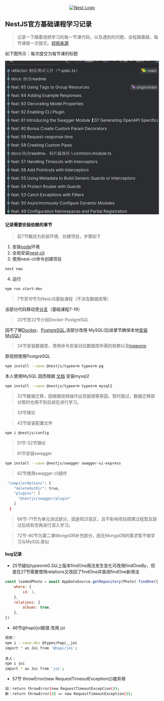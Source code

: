 <p align="center">
  <a href="http://nestjs.com/" target="blank"><img src="https://nestjs.com/img/logo-small.svg" width="200" alt="Nest Logo" /></a>
</p>

## NestJS官方基础课程学习记录
> 记录一下跟着视频学习的每一节课代码，以及遇到的问题，全程跟着敲，每节课做一次提交。[视频来源](https://www.bilibili.com/video/BV1T44y1W7Si?p=1&vd_source=15c86cbe1f7cdf5da4ed11af74fbd689)



如下图所示：每次提交为每节课的标题

![img_1.png](img.png)



#### 记录需要安装依赖的章节

> 前7节概括为安装环境、创建项目，步骤如下

1. 安装[node](https://nodejs.org/zh-cn/)环境
2. 全局安装[nest-cli](https://docs.nestjs.cn/9/firststeps?id=%e8%b5%b7%e6%ad%a5)
3. 使用nest-cli命令创建项目

```bash
nest new
```
4. 运行
```bash
npm run start:dev
```



> 7节至19节为NestJS基础课程（不涉及数据库等）

该部分代码移动至[分支](https://github.com/ytkunkun/NestJSFundamentalsCourseStudy/tree/%E5%9F%BA%E7%A1%80%E8%AF%BE%E7%A8%8B(7-19))（基础课程7-19）



> 20节至22节介绍Docker PostgreSQL

因不了解[Docker](https://www.docker.com/)、[PostgreSQL](https://www.runoob.com/postgresql/postgresql-tutorial.html),该部分改用 MySQL(后续章节确保本地[安装MySQL](https://www.runoob.com/mysql/mysql-tutorial.html))



> 24节安装数据库，使用命令安装对应数据库所需的依赖以及[typeorm](https://github.com/typeorm/typeorm)

原视频使用PostgreSQL
```bash
npm install --save @nestjs/typeorm typeorm pg
```

本人使用MySQL 因而根据 [文档](https://docs.nestjs.cn/9/techniques?id=%e6%95%b0%e6%8d%ae%e5%ba%93) 安装mysql2
```bash
npm install --save @nestjs/typeorm typeorm mysql2
```



> 32节数据迁移，因根据视频操作出现报错等原因，暂时跳过，数据迁移部分暂时也用不到后续在进行学习。

> 33节理论

> 43节安装配置文件
```bash
npm i @nestjs/config
```



> 51节-52节理论

> 61节安装swagger
```bash
npm install --save @nestjs/swagger swagger-ui-express
```



> 62节使用swagger cli插件
```bash
 "compilerOptions": {
    "deleteOutDir": true,
    "plugins": [
      "@nestjs/swagger/plugin"
    ]
  }
```



> 66节-71节为单元测试部分，因是知识盲区，且不影响项目搭建过程暂且跳过后续有空再进行深入学习。

> 72节-80节为第二章MongoDB补充部分，因无MongoDB的需求暂不做学习与MySQL类似


#### bug记录
- 25节疑似typeorm0.3以上版本findOne用法发生变化可改用findOneBy，但是在27节需要使用relations又改回了findOne并查阅findOne新用法

```js
const loadedPhoto = await AppDataSource.getRepository(Photo).findOne({
    where: {
        id: 1,
    },
    relations: {
        albums: true,
    },
})
```



- 46节@hapi/joi报错 改用 joi

```bash
视频：
npm i --save-dev @types/hapi__joi
import * as Joi from '@hapi/joi';

本人：
npm i joi
import * as Joi from 'joi';

```

- 57节 throwError(new RequestTimeoutException())被弃用



```bash
旧：return throwError(new RequestTimeoutException()); 
新：return throwError(() => new RequestTimeoutException());
```
